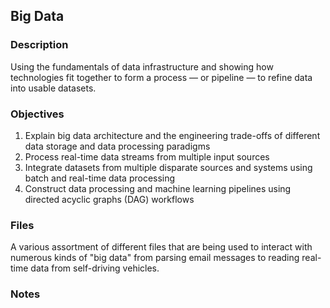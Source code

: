 ## Big Data

### Description

Using the fundamentals of data infrastructure and showing how technologies fit together to form a process — or pipeline — to refine data into usable datasets.

### Objectives

1. Explain big data architecture and the engineering trade-offs of different data storage and data processing paradigms
2. Process real-time data streams from multiple input sources
3. Integrate datasets from multiple disparate sources and systems using batch and real-time data processing
4. Construct data processing and machine learning pipelines using directed acyclic graphs (DAG) workflows

### Files

A various assortment of different files that are being used to interact with numerous kinds of "big data" from parsing email messages to reading real-time data from self-driving vehicles.

### Notes
